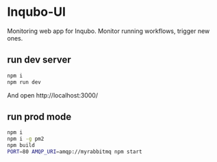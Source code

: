# Inqubo-UI

Monitoring web app for Inqubo. Monitor running workflows, trigger new ones.

## run dev server
```bash
npm i
npm run dev
```

And open http://localhost:3000/

## run prod mode

```bash
npm i
npm i -g pm2
npm build
PORT=80 AMQP_URI=amqp://myrabbitmq npm start
```
